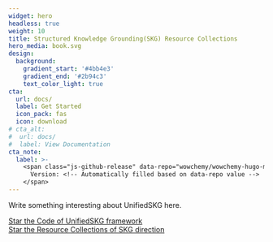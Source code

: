 ```yaml
---
widget: hero
headless: true
weight: 10
title: Structured Knowledge Grounding(SKG) Resource Collections
hero_media: book.svg
design:
  background:
    gradient_start: '#4bb4e3'
    gradient_end: '#2b94c3'
    text_color_light: true
cta:
  url: docs/
  label: Get Started
  icon_pack: fas
  icon: download
# cta_alt:
#  url: docs/
#  label: View Documentation
cta_note:
  label: >-
    <span class="js-github-release" data-repo="wowchemy/wowchemy-hugo-modules">
      Version: <!-- Automatically filled based on data-repo value -->
    </span>
---
```


Write something interesting about UnifiedSKG here.

<a class="github-button" href="https://github.com/hkunlp/unifiedskg" data-icon="octicon-star" data-size="large" data-show-count="true" aria-label="Star the Code of UnifiedSKG framework">Star the Code of UnifiedSKG framework</a><br><a class="github-button" href="https://github.com/timothyxxx/starter-hugo-project-documentation" data-icon="octicon-star" data-size="large" data-show-count="true" aria-label="Star the Resource Collections of SKG direction">Star the Resource Collections of SKG direction</a><script async defer src="https://buttons.github.io/buttons.js"></script>
